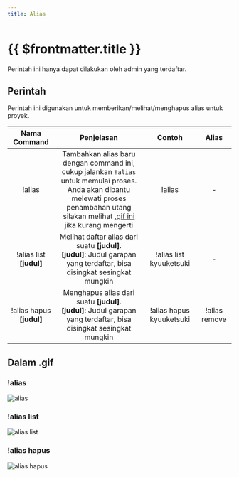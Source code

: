 ```yaml
---
title: Alias
---
```


# {{ $frontmatter.title }}

Perintah ini hanya dapat dilakukan oleh admin yang terdaftar.

## Perintah

Perintah ini digunakan untuk memberikan/melihat/menghapus alias untuk proyek.

| Nama Command | Penjelasan |  Contoh  | Alias |
|:------------:|:----------:|:--------:|:-----:|
| !alias | Tambahkan alias baru dengan command ini, cukup jalankan `!alias` untuk memulai proses.<br />Anda akan dibantu melewati proses penambahan utang<br />silakan melihat [.gif ini](https://p.ihateani.me/ifQMCsOt.gif) jika kurang mengerti | !alias | - |
| !alias list **[judul]** | Melihat daftar alias dari suatu **[judul]**.<br />**[judul]**: Judul garapan yang terdaftar, bisa disingkat sesingkat mungkin | !alias list kyuuketsuki | - |
| !alias hapus **[judul]** | Menghapus alias dari suatu **[judul]**.<br />**[judul]**: Judul garapan yang terdaftar, bisa disingkat sesingkat mungkin | !alias hapus kyuuketsuki | !alias remove |

## Dalam .gif

### !alias
![alias](https://p.ihateani.me/cvvshlcy.gif)

### !alias list
![alias list](https://p.ihateani.me/opfcmfnz.gif)

### !alias hapus
![alias hapus](https://p.ihateani.me/hbpnbafw.gif)